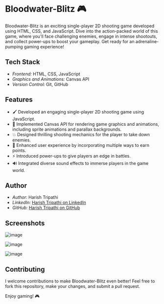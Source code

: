 # Bloodwater-Blitz 🎮

Bloodwater-Blitz is an exciting single-player 2D shooting game developed using HTML, CSS, and JavaScript. Dive into the action-packed world of this game, where you'll face challenging enemies, engage in intense shootouts, and collect power-ups to boost your gameplay. Get ready for an adrenaline-pumping gaming experience!

## Tech Stack

- *Frontend:* HTML, CSS, JavaScript
- *Graphics and Animations:* Canvas API
- *Version Control:* Git, GitHub

## Features

- 🖌 Developed an engaging single-player 2D shooting game using JavaScript.
- 🎨 Implemented Canvas API for rendering game graphics and animations, including sprite animations and parallax backgrounds.
- 💥 Designed thrilling shooting mechanics for the player to take down enemies.
- 🌟 Enhanced user experience by incorporating multiple ways to earn points.
- ⚡ Introduced power-ups to give players an edge in battles.
- 🔊 Integrated diverse sound effects to immerse players in the game world.

## Author

- *Author:* Harish Tripathi
- *LinkedIn:* [Harish Tripathi on LinkedIn](https://www.linkedin.com/in/harish-tripathi-8bb144214/)
- *GitHub:* [Harish Tripathi on GitHub]([https://github.com/harish-tripathi](https://github.com/tripathiharish2001)https://github.com/tripathiharish2001)

## Screenshots

![image](https://github.com/tripathiharish2001/Bloodwater-Blitz/assets/79781231/18756f45-961a-4f9f-b844-a4b8b75bfee6)

![image](https://github.com/tripathiharish2001/Bloodwater-Blitz/assets/79781231/ee54d837-27f1-4cf8-8b72-40fc9534427d)

![image](https://github.com/tripathiharish2001/Bloodwater-Blitz/assets/79781231/ad7dfb16-04ec-4ba6-80ab-64fe66b76356)



## Contributing

I welcome contributions to make Bloodwater-Blitz even better! Feel free to fork this repository, make your changes, and submit a pull request.

Enjoy gaming! 🎮
